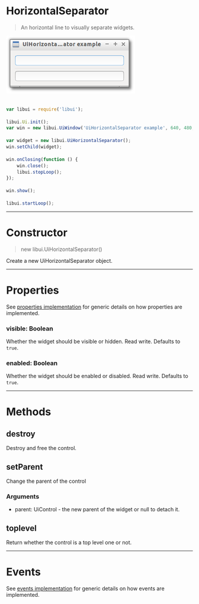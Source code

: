 
# HorizontalSeparator

> An horizontal line to visually separate widgets.

![UiHorizontalSeparator example](media/UiHorizontalSeparator.png)

```js

var libui = require('libui');

libui.Ui.init();
var win = new libui.UiWindow('UiHorizontalSeparator example', 640, 480, true);

var widget = new libui.UiHorizontalSeparator();
win.setChild(widget);

win.onClosing(function () {
	win.close();
	libui.stopLoop();
});

win.show();

libui.startLoop();

```

---

# Constructor

> new libui.UiHorizontalSeparator()

Create a new UiHorizontalSeparator object.

---

# Properties

See [properties implementation](properties.md) for generic details on how properties are implemented.


### visible: Boolean

Whether the widget should be visible or hidden. 
Read write.
Defaults to `true`.



### enabled: Boolean

Whether the widget should be enabled or disabled. 
Read write.
Defaults to `true`.




---

# Methods


## destroy

Destroy and free the control.




## setParent

Change the parent of the control


### Arguments

* parent: UiControl - the new parent of the widget or null to detach it.



## toplevel

Return whether the control is a top level one or not.




---

# Events

See [events implementation](events.md) for generic details on how events are implemented.



